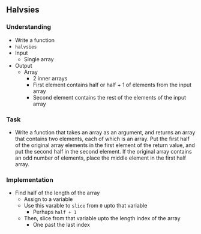 ## Halvsies

### Understanding
- Write a function
- `halvsies`
- Input
  + Single array
- Output
  + Array
    * 2 inner arrays
    * First element contains half or half + 1 of elements from the input array
    * Second element contains the rest of the elements of the input array

### Task
- Write a function that takes an array as an argument, and returns an array that contains two elements, each of which is an array. Put the first half of the original array elements in the first element of the return value, and put the second half in the second element. If the original array contains an odd number of elements, place the middle element in the first half array.

### Implementation
- Find half of the length of the array
  + Assign to a variable
  + Use this varable to `slice` from `0` upto that variable
    * Perhaps `half + 1`
  + Then, slice from that variable upto the length index of the array
    * One past the last index